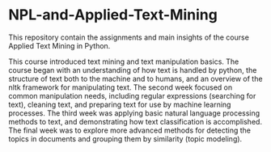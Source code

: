# NPL-and-Applied-Text-Mining

This repository contain the assignments and main insights of the course Applied Text Mining in Python. 

This course introduced  text mining and text manipulation basics. The course began with an understanding of how text is handled by python, the structure of text both to the machine and to humans, and an overview of the nltk framework for manipulating text. The second week focused on common manipulation needs, including regular expressions (searching for text), cleaning text, and preparing text for use by machine learning processes. The third week was applying basic natural language processing methods to text, and demonstrating how text classification is accomplished. The final week was to explore more advanced methods for detecting the topics in documents and grouping them by similarity (topic modeling).

